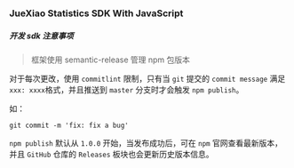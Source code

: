 ### JueXiao Statistics SDK With JavaScript


##### 开发 sdk 注意事项

> 框架使用 semantic-release 管理 npm 包版本

对于每次更改，使用 `commitlint` 限制，只有当 `git` 提交的 `commit message` 满足`xxx: xxxx`格式，并且推送到 `master` 分支时才会触发 `npm publish`。

如：

```shell
git commit -m 'fix: fix a bug'
```

`npm publish` 默认从 `1.0.0` 开始，当发布成功后，可在 `npm` 官网查看最新版本，并且 `GitHub` 仓库的 `Releases` 板块也会更新历史版本信息。
